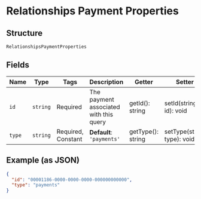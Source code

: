 
# Relationships Payment Properties

## Structure

`RelationshipsPaymentProperties`

## Fields

| Name | Type | Tags | Description | Getter | Setter |
|  --- | --- | --- | --- | --- | --- |
| `id` | `string` | Required | The payment associated with this query | getId(): string | setId(string id): void |
| `type` | `string` | Required, Constant | **Default**: `'payments'` | getType(): string | setType(string type): void |

## Example (as JSON)

```json
{
  "id": "00001186-0000-0000-0000-000000000000",
  "type": "payments"
}
```

